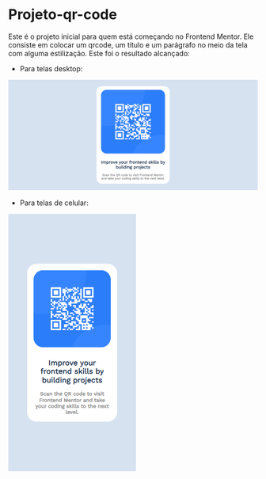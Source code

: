 # Projeto-qr-code
Este é o projeto inicial para quem está começando no Frontend Mentor. Ele consiste em colocar um qrcode, um título e um parágrafo no meio da tela com alguma estilização.
Este foi o resultado alcançado:
- Para telas desktop:

![Resultado em telas desktop](images/telaDesktop.PNG)
- Para telas de celular:

![Resultado em telas de celular](images/telaCelular.PNG)